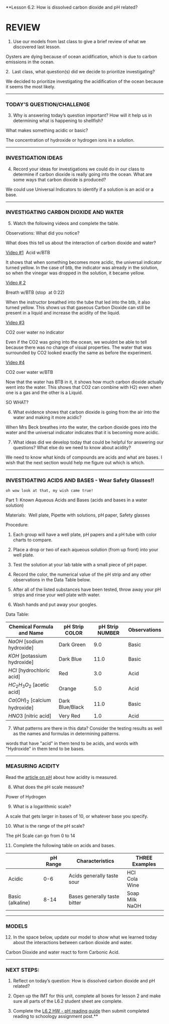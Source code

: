**Lesson 6.2: How is dissolved carbon dioxide and pH related? 

# REVIEW

1. Use our models from last class to give a brief review of what we discovered last lesson.

Oysters are dying because of ocean acidification, which is due to carbon emissions in the ocean. 
  
  

2.  Last class, what question(s) did we decide to prioritize investigating?

We decided to prioritize investigating the acidification of the ocean because it seems the most likely.
  
---

### TODAY’S QUESTION/CHALLENGE

3. Why is answering today’s question important? How will it help us in determining what is happening to shellfish?


What makes something acidic or basic?

The concentration of hydroxide or hydrogen ions in a solution.

---

### INVESTIGATION IDEAS

4. Record your ideas for investigations we could do in our class to determine if carbon dioxide is really going into the ocean. What are some ways that carbon dioxide is produced? 

  

We could use Universal Indicators to identify if a solution is an acid or a base.
  
  
---
### INVESTIGATING CARBON DIOXIDE AND WATER

  

5. Watch the following videos and complete the table. 

  

  

Observations: What did you notice?

What does this tell us about the interaction of carbon dioxide and water? 

[Video #1](https://www.youtube.com/watch?v=9NpMj6ekcP4)  Acid w/BTB

It shows that when something becomes more acidic, the universal indicator turned yellow. In the case of btb, the indicator was already in the solution, so when the vinegar was dropped in the solution, it became yellow.

  

[Video # 2](https://youtu.be/UPIwkeDNIHo)

Breath w/BTB (stop  at 0:22)

When the instructor breathed into the tube that led into the btb, it also turned yellow. This shows us that gaseous Carbon Dioxide can still be present in a liquid and increase the acidity of the liquid.
  

[Video #3](https://youtu.be/AtvjUUSI3q0)

CO2 over water no indicator

  
Even if the CO2 was going into the ocean, we wouldnt be able to tell because there was no change of visual properties. The water that was surrounded by CO2 looked exactly the same as before the experiment.
  

[Video #4](https://youtu.be/j5RkRJriGng)

CO2 over water w/BTB

Now that the water has BTB in it, it shows how much carbon dioxide actually went into the water. This shows that CO2 can combine with H2) even when one is a gas and the other is a Liquid.

  
  

SO WHAT?

6. What evidence shows that carbon dioxide is going from the air into the water and making it more acidic? 

When Mrs Beck breathes into the water, the carbon dioxide goes into the water and the universal indicator indicates that it is becoming more acidic.

7. What ideas did we develop today that could be helpful for answering our questions? What else do we need to know about acidity?

We need to know what kinds of compounds are acids and what are bases. I wish that the next section would help me figure out which is which.

---

### INVESTIGATING ACIDS AND BASES - Wear Safety Glasses!!

`oh wow look at that, my wish came true!`

Part 1: Known Aqueous Acids and Bases (acids and bases in a water solution)

Materials:  Well plate, Pipette with solutions, pH paper, Safety glasses

Procedure: 

1.  Each group will have a well plate, pH papers and a pH tube with color charts to compare. 
    
2.  Place a drop or two of each aqueous solution (from up front) into your well plate. 
    
3.  Test the solution at your lab table with a small piece of pH paper.  
    
4.  Record the color, the numerical value of the pH strip and any other observations in the Data Table below. 
    
5.  After all of the listed substances have been tested, throw away your pH strips and rinse your well plate with water. 
    
6.  Wash hands and put away your googles.
    

  

Data Table:

| Chemical Formula and Name        | pH Strip COLOR  | pH Strip NUMBER | Observations |
| -------------------------------- | --------------- | --------------- | ------------ |
| $NaOH$ [sodium hydroxide]        | Dark Green      | 9.0             | Basic        |
| $KOH$ [potassium hydroxide]      | Dark Blue       | 11.0            | Basic        |
| $HCl$ [hydrochloric acid]        | Red             | 3.0             | Acid         |
| $HC_{2}H_{3}O_{2}$ [acetic acid] | Orange          | 5.0             | Acid         |
| $Ca(OH)_{2}$ [calcium hydroxide] | Dark Blue/Black | 11.0            | Basic        |
| $HNO3$ [nitric acid]             | Very Red        | 1.0             | Acid         |



7.  What patterns are there in this data? Consider the testing results as well as the names and formulas in determining patterns.
    

words that have "acid" in them tend to be acids, and words with "Hydroxide" in them tend to be bases.

---

### MEASURING ACIDITY

Read the [article on pH](https://drive.google.com/file/d/16PfmvoFBjoxEJQyanHKQPIc9H6f8x0CL/view?usp=sharing) about how acidity is measured. 

8. What does the pH scale measure? 

Power of Hydrogen

9. What is a logarithmic scale? 

A scale that gets larger in bases of 10, or whatever base you specify.

10. What is the range of the pH scale? 

The pH Scale can go from 0 to 14

11. Complete the following table on acids and bases. 

|                  | pH Range | Characteristics              | THREE Examples       |
| ---------------- | -------- | ---------------------------- | -------------------- |
| Acidic           | 0-6      | Acids generally taste sour   | HCl<br>Cola<br>Wine  |
| Basic (alkaline) | 8-14     | Bases generally taste bitter | Soap<br>Milk<br>NaOH | 

---

### MODELS

12. In the space below, update our model to show what we learned today about the interactions between carbon dioxide and water. 

Carbon Dioxide and water react to form Carbonic Acid.

---

### NEXT STEPS:

1.  Reflect on today’s question: How is dissolved carbon dioxide and pH related?
    
2.  Open up the IMT for this unit, complete all boxes for lesson 2 and make sure all parts of the L6.2 student sheet are complete. 
    
3.  Complete the [L6.2 HW - pH reading guide](https://docs.google.com/document/d/1cbKlD6p7CwzteBtITEVzjo9KM35Dp2Dn/edit?usp=sharing&ouid=102689172288523539314&rtpof=true&sd=true) then submit completed reading to schoology assignment post.**